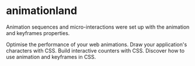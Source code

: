 # animationland

Animation sequences and micro-interactions were set up with the animation and keyframes properties.

Optimise the performance of your web animations.
Draw your application's characters with CSS.
Build interactive counters with CSS.
Discover how to use animation and keyframes in CSS.

